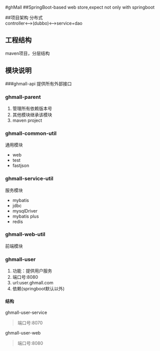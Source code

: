 #ghMall
##SpringBoot-based web store,expect not only with springboot

##项目架构
分布式<br>
controller<-->(dubbo)<-->service+dao

## 工程结构
maven项目，分层结构

## 模块说明
###ghmall-api
提供所有外部接口

### ghmall-parent
1. 管理所有依赖版本号
2. 其他模块继承该模块
3. maven project

### ghmall-common-util
通用模块
- web
- test
- fastjson

### ghmall-service-util
服务模块
- mybatis
- jdbc
- mysqlDriver
- mybatis plus
- redis
### ghmall-web-util
前端模块

### ghmall-user
1. 功能：提供用户服务
2. 端口号:8080
3. url:user.ghmall.com
4. 依赖(springboot默认以外)<br>
#### 结构
 ghmall-user-service
> 端口号:8070

 ghmall-user-web
> 端口号:8080